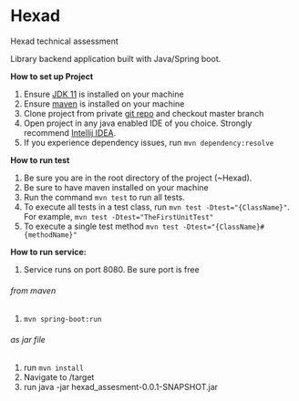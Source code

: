 # Hexad
Hexad technical assessment

Library backend application built with Java/Spring boot.

**How to set up Project**

1. Ensure [JDK 11](https://www.oracle.com/java/technologies/javase/jdk11-archive-downloads.html) is installed on your machine
2. Ensure [maven](https://maven.apache.org/install.html) is installed on your machine
3. Clone project from private [git repo](https://github.com/AtumaKen/Hexad.git) and checkout master branch
4. Open project in any java enabled IDE of you choice. Strongly recommend [Intellij IDEA](https://www.jetbrains.com/idea/download/).
5. If you experience dependency issues, run `mvn dependency:resolve`



**How to run test**

1. Be sure you are in the root directory of the project (~Hexad).
2. Be sure to have maven installed on your machine
3. Run the command `mvn test` to run all tests.
4. To execute all tests in a test class, run `mvn test -Dtest="{ClassName}"`. For example, `mvn test -Dtest="TheFirstUnitTest"`
5. To execute a single test method `mvn test -Dtest="{ClassName}#{methodName}"`

**How to run service:**

1. Service runs on port 8080. Be sure port is free


###### _from maven_

1. `mvn spring-boot:run`

###### _as jar file_

1. run `mvn install`
2. Navigate to /target
3. run java -jar hexad_assesment-0.0.1-SNAPSHOT.jar

